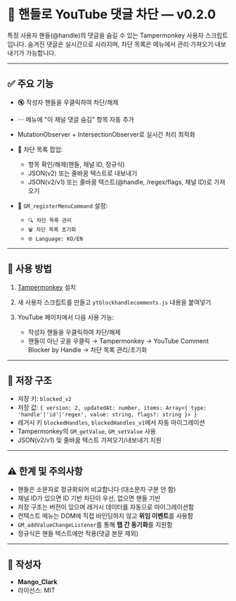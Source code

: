 # 📌 핸들로 YouTube 댓글 차단 — v0.2.0

특정 사용자 핸들(@handle)의 댓글을 숨길 수 있는 Tampermonkey 사용자 스크립트입니다. 숨겨진 댓글은 실시간으로 사라지며, 차단 목록은 메뉴에서 관리·가져오기·내보내기가 가능합니다.

---

## ✅ 주요 기능

- 🔇 작성자 핸들을 우클릭하여 차단/해제
- ⋯ 메뉴에 "이 채널 댓글 숨김" 항목 자동 추가
- MutationObserver + IntersectionObserver로 실시간 처리 최적화
- 🔧 차단 목록 팝업:

  - 항목 확인/해제(핸들, 채널 ID, 정규식)
  - JSON(v2) 또는 줄바꿈 텍스트로 내보내기
  - JSON(v2/v1) 또는 줄바꿈 텍스트(@handle, /regex/flags, 채널 ID)로 가져오기
- 📝 `GM_registerMenuCommand` 설정:

  - `🔍 차단 목록 관리`
  - `🗑️ 차단 목록 초기화`
  - `🌐 Language: KO/EN`

---

## 🧠 사용 방법

1. [Tampermonkey](https://www.tampermonkey.net/) 설치
2. 새 사용자 스크립트를 만들고 `ytblockhandlecomments.js` 내용을 붙여넣기
3. YouTube 페이지에서 다음 사용 가능:

   - 작성자 핸들을 우클릭하여 차단/해제
   - 핸들이 아닌 곳을 우클릭 → Tampermonkey → YouTube Comment Blocker by Handle → 차단 목록 관리/초기화

---

## 💾 저장 구조

- 저장 키: `blocked_v2`
- 저장 값: `{ version: 2, updatedAt: number, items: Array<{ type: 'handle'|'id'|'regex', value: string, flags?: string }> }`
- 레거시 키 `blockedHandles`, `blockedHandles_v1`에서 자동 마이그레이션
- Tampermonkey의 `GM_getValue`, `GM_setValue` 사용
- JSON(v2/v1) 및 줄바꿈 텍스트 가져오기/내보내기 지원

---

## ⚠️ 한계 및 주의사항

- 핸들은 소문자로 정규화되어 비교합니다 (대소문자 구분 안 함)
- 채널 ID가 있으면 ID 기반 차단이 우선, 없으면 핸들 기반
- 저장 구조는 버전이 있으며 레거시 데이터를 자동으로 마이그레이션함
- 컨텍스트 메뉴는 DOM에 직접 바인딩하지 않고 **위임 이벤트**를 사용함
- `GM_addValueChangeListener`를 통해 **탭 간 동기화**를 지원함
- 정규식은 핸들 텍스트에만 적용(댓글 본문 제외)

---

## 👤 작성자

- **Mango_Clark**
- 라이선스: MIT
